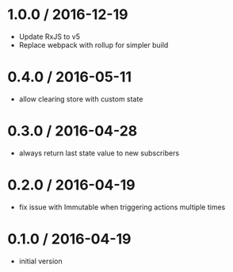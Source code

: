 
1.0.0 / 2016-12-19
==================

  * Update RxJS to v5
  * Replace webpack with rollup for simpler build

0.4.0 / 2016-05-11
==================

  * allow clearing store with custom state

0.3.0 / 2016-04-28
==================

  * always return last state value to new subscribers

0.2.0 / 2016-04-19
==================

  * fix issue with Immutable when triggering actions multiple times

0.1.0 / 2016-04-19
==================
  * initial version
